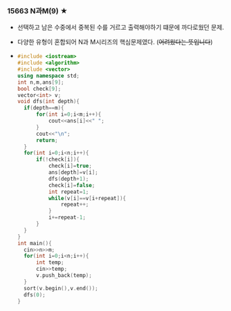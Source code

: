 ### 15663 N과M(9) ★

- 선택하고 남은 수중에서 중복된 수를 거르고 출력해야하기 떄문에 까다로웠던 문제.

- 다양한 유형이 혼합되어 N과 M시리즈의 핵심문제였다. (~~어려웠다는 뜻입니다~~)

- ```C++
  #include <iostream>
  #include <algorithm>
  #include <vector>
  using namespace std;
  int n,m,ans[9];
  bool check[9];
  vector<int> v;
  void dfs(int depth){
  	if(depth==m){
  		for(int i=0;i<m;i++){
  			cout<<ans[i]<<" ";
  		}
  		cout<<"\n";
  		return;
  	}
  	for(int i=0;i<n;i++){
  		if(!check[i]){
  			check[i]=true;
  			ans[depth]=v[i];
  			dfs(depth+1);
  			check[i]=false;
  			int repeat=1;
  			while(v[i]==v[i+repeat]){
  				repeat++;
  			}
  			i+=repeat-1;
  		}
  	}
  }
  int main(){
  	cin>>n>>m;
  	for(int i=0;i<n;i++){
  		int temp;
  		cin>>temp;
  		v.push_back(temp);
  	}
  	sort(v.begin(),v.end());
  	dfs(0);
  } 
  ```